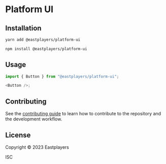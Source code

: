 # Platform UI

## Installation

```sh
yarn add @eastplayers/platform-ui
```

```sh
npm install @eastplayers/platform-ui
```

## Usage

```js
import { Button } from "@eastplayers/platform-ui";

<Button />;
```

## Contributing

See the [contributing guide](CONTRIBUTING.md) to learn how to contribute to the repository and the development workflow.

## License

Copyright © 2023 Eastplayers

ISC
